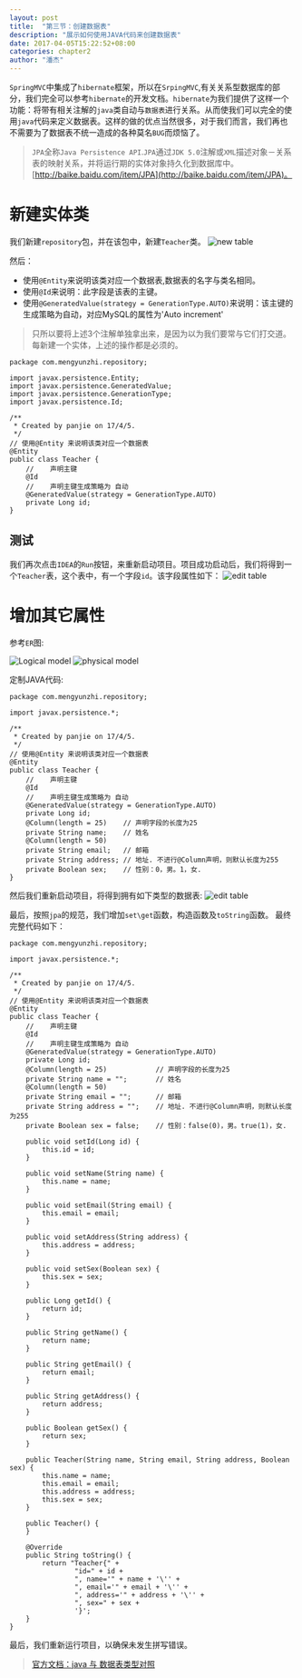 ```yaml
---
layout: post
title:  "第三节：创建数据表"
description: "展示如何使用JAVA代码来创建数据表"
date: 2017-04-05T15:22:52+08:00
categories: chapter2
author: "潘杰"
---
```


`SpringMVC`中集成了`hibernate`框架，所以在`SrpingMVC`,有关关系型数据库的部分，我们完全可以参考`hibernate`的开发文档。`hibernate`为我们提供了这样一个功能：将带有相关注解的`java`类自动与`数据表`进行关系。从而使我们可以完全的使用`java`代码来定义数据表。这样的做的优点当然很多，对于我们而言，我们再也不需要为了数据表不统一造成的各种莫名`BUG`而烦恼了。

> `JPA`全称`Java Persistence API`.`JPA`通过`JDK 5.0`注解或`XML`描述对象－关系表的映射关系，并将运行期的实体对象持久化到数据库中。[http://baike.baidu.com/item/JPA](http://baike.baidu.com/item/JPA)。

# 新建实体类
我们新建`repository`包，并在该包中，新建`Teacher`类。
![new table]({{site.imageurl}}/chapter2/3.png)

然后：
*   使用`@Entity`来说明该类对应一个数据表,数据表的名字与类名相同。
*   使用`@Id`来说明：此字段是该表的主键。
*   使用`@GeneratedValue(strategy = GenerationType.AUTO)`来说明：该主键的生成策略为自动，对应MySQL的属性为'Auto increment'

> 只所以要将上述3个注解单独拿出来，是因为以为我们要常与它们打交道。每新建一个实体，上述的操作都是必须的。

```
package com.mengyunzhi.repository;

import javax.persistence.Entity;
import javax.persistence.GeneratedValue;
import javax.persistence.GenerationType;
import javax.persistence.Id;

/**
 * Created by panjie on 17/4/5.
 */
// 使用@Entity 来说明该类对应一个数据表
@Entity
public class Teacher {
    //    声明主键
    @Id
    //    声明主键生成策略为 自动
    @GeneratedValue(strategy = GenerationType.AUTO)
    private Long id;
}

```
## 测试
我们再次点击`IDEA`的`Run`按钮，来重新启动项目。项目成功启动后，我们将得到一个`Teacher`表，这个表中，有一个字段`id`。该字段属性如下：
![edit table]({{site.imageurl}}/chapter2/4.png)

# 增加其它属性
参考`ER`图:

![Logical model]({{site.imageurl}}/chapter2/6.png) 
![physical model]({{site.imageurl}}/chapter2/7.png)


定制JAVA代码:
```
package com.mengyunzhi.repository;

import javax.persistence.*;

/**
 * Created by panjie on 17/4/5.
 */
// 使用@Entity 来说明该类对应一个数据表
@Entity
public class Teacher {
    //    声明主键
    @Id
    //    声明主键生成策略为 自动
    @GeneratedValue(strategy = GenerationType.AUTO)
    private Long id;
    @Column(length = 25)    // 声明字段的长度为25
    private String name;    // 姓名
    @Column(length = 50)
    private String email;   // 邮箱
    private String address; // 地址. 不进行@Column声明，则默认长度为255
    private Boolean sex;    // 性别：0，男。1，女.
}
```
然后我们重新启动项目，将得到拥有如下类型的数据表:
![edit table]({{site.imageurl}}/chapter2/5.png)

最后，按照`jpa`的规范，我们增加`set\get`函数，构造函数及`toString`函数。
最终完整代码如下：
```
package com.mengyunzhi.repository;

import javax.persistence.*;

/**
 * Created by panjie on 17/4/5.
 */
// 使用@Entity 来说明该类对应一个数据表
@Entity
public class Teacher {
    //    声明主键
    @Id
    //    声明主键生成策略为 自动
    @GeneratedValue(strategy = GenerationType.AUTO)
    private Long id;
    @Column(length = 25)            // 声明字段的长度为25
    private String name = "";       // 姓名
    @Column(length = 50)
    private String email = "";      // 邮箱
    private String address = "";    // 地址. 不进行@Column声明，则默认长度为255
    private Boolean sex = false;    // 性别：false(0)，男。true(1)，女.

    public void setId(Long id) {
        this.id = id;
    }

    public void setName(String name) {
        this.name = name;
    }

    public void setEmail(String email) {
        this.email = email;
    }

    public void setAddress(String address) {
        this.address = address;
    }

    public void setSex(Boolean sex) {
        this.sex = sex;
    }

    public Long getId() {
        return id;
    }

    public String getName() {
        return name;
    }

    public String getEmail() {
        return email;
    }

    public String getAddress() {
        return address;
    }

    public Boolean getSex() {
        return sex;
    }

    public Teacher(String name, String email, String address, Boolean sex) {
        this.name = name;
        this.email = email;
        this.address = address;
        this.sex = sex;
    }

    public Teacher() {
    }

    @Override
    public String toString() {
        return "Teacher{" +
                "id=" + id +
                ", name='" + name + '\'' +
                ", email='" + email + '\'' +
                ", address='" + address + '\'' +
                ", sex=" + sex +
                '}';
    }
}
```
最后，我们重新运行项目，以确保未发生拼写错误。


> [官方文档：java 与 数据表类型对照](https://docs.jboss.org/hibernate/orm/current/userguide/html_single/Hibernate_User_Guide.html#basic-provided)
